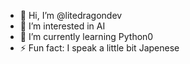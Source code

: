 - 👋 Hi, I’m @litedragondev
- 👀 I’m interested in AI
- 🌱 I’m currently learning Python0
- ⚡ Fun fact: I speak a little bit Japenese

<!---
litedragondev/litedragondev is a ✨ special ✨ repository because its `README.md` (this file) appears on your GitHub profile.
You can click the Preview link to take a look at your changes.
--->
